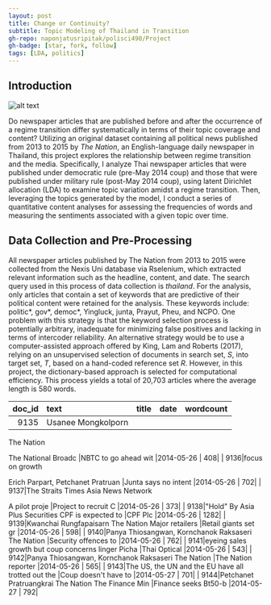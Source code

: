```yaml
---
layout: post
title: Change or Continuity?
subtitle: Topic Modeling of Thailand in Transition
gh-repo: naponjatusripitak/polisci490/Project
gh-badge: [star, fork, follow]
tags: [LDA, politics]
---
```


## Introduction
![alt text](https://naponjatusripitak.github.io/polisci490/Project/thenation.png)

Do newspaper articles that are published before and after the occurrence of a regime transition differ systematically in terms of their topic coverage and content? Utilizing an original dataset containing all political news published from 2013 to 2015 by _The Nation_, an English-language daily newspaper in Thailand, this project explores the relationship between regime transition and the media. Specifically, I analyze Thai newspaper articles that were published under democratic rule (pre-May 2014 coup) and those that were published under military rule (post-May 2014 coup), using latent Dirichlet allocation (LDA) to examine topic variation amidst a regime transition. Then, leveraging the topics generated by the model, I conduct a series of quantitative content analyses for assessing the frequencies of words and measuring the sentiments associated with a given topic over time.

## Data Collection and Pre-Processing
All newspaper articles published by The Nation from 2013 to 2015 were collected from the Nexis Uni database via Rselenium, which extracted relevant information such as the headline, content, and date. The search query used in this process of data collection is _thailand_. For the analysis, only articles that contain a set of keywords that are predictive of their political content were retained for the analysis. These keywords include: politic*, gov*, democ*, Yingluck, junta, Prayut, Pheu, and NCPO. One problem with this strategy is that the keyword selection process is potentially arbitrary, inadequate for minimizing false positives and lacking in terms of intercoder reliability. An alternative strategy would be to use a computer-assisted approach offered by King, Lam and Roberts (2017), relying on an unsupervised selection of documents in search set, _S_, into target set, _T_, based on a hand-coded reference set _R_. However, in this project, the dictionary-based approach is selected for computational efficiency. This process yields a total of 20,703 articles where the average length is 580 words.

| doc_id|text                                               |title                |date       | wordcount|
|------:|:--------------------------------------------------|:--------------------|:----------|---------:|
|   9135|Usanee Mongkolporn
The Nation

The National Broadc |NBTC to go ahead wit |2014-05-26 |       408|
|   9136|focus on growth

Erich Parpart,
Petchanet Pratruan |Junta says no intent |2014-05-26 |       702|
|   9137|The Straits Times
Asia News Network

A pilot proje |Project to recruit C |2014-05-26 |       373|
|   9138|"Hold"
By Asia Plus Securities
CPF is expected to  |CPF Plc              |2014-05-26 |      1282|
|   9139|Kwanchai Rungfapaisarn
The Nation
Major retailers  |Retail giants set gr |2014-05-26 |       598|
|   9140|Panya Thiosangwan,
Kornchanok Raksaseri
The Nation |Security offences to |2014-05-26 |       762|
|   9141|eyeing sales growth but coup concerns linger
Picha |Thai Optical         |2014-05-26 |       543|
|   9142|Panya Thiosangwan,
Kornchanok Raksaseri
The Nation |The Nation reporter  |2014-05-26 |       565|
|   9143|The US, the UN and the EU have all trotted out the |Coup doesn't have to |2014-05-27 |       701|
|   9144|Petchanet Pratruangkrai
The Nation
The Finance Min |Finance seeks Bt50-b |2014-05-27 |       792|
